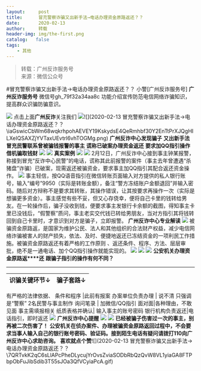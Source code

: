 ```yaml
---
layout:     post
title:      冒充警察诈骗又出新手法→电话办理资金原路返还？？
date:       2020-02-13
author:     转载
header-img: img/the-first.png
catalog:   false
tags:
    - 其他
---
```


<blockquote><p>转载：广州反诈服务号<br>
来源：微信公众号</p></blockquote>

#冒充警察诈骗又出新手法→电话办理资金原路返还？？
小警[广州反诈服务号]
**广州反诈服务号**
微信号gh_79f32a34aa8c
功能介绍宣传防范电信网络诈骗知识，提高群众识骗防骗意识。

![]({{site.baseurl}}/postimg/Ljib4So7yuWgdsiawsibl2cqTm0PmXstpmMxMicIDIxQ2FMWwdj8BPCO5nMyWYdZZANdGStH09PtSBPXmjTdibMCbgQ.gif)
点击上面**广州反诈**关注我们
![]({{site.baseurl}}/postimg/Ljib4So7yuWgdsiawsibl2cqTm0PmXstpmMxMicIDIxQ2FMWwdj8BPCO5nMyWYdZZANdGStH09PtSBPXmjTdibMCbgQ.gif)![](2020-02-13
冒充警察诈骗又出新手法→电话办理资金原路返还？？\\iaGswicCbWm68wqkrhpohAEVEY19KskydsE4QeRmhbf30Y2EnTtPrXJQgHILXeIQSAXZjYVTaxUEvtrl6vhTOGMg.png)
**广州反诈中心发现骗子**
**又出新手法**
**冒充民警联系曾被骗钱报警的事主**
**谎称已破案办理资金返还**
**要求加QQ指引操作借机骗取钱财**
![]({{site.baseurl}}/postimg/iaGswicCbWm68wqkrhpohAEVEY19KskydsM4UUdcEurn0NjSTShWBAnxUT0M0rQibbM7Wic2osXAIKXDsVsicbBh6dg.png)
![]({{site.baseurl}}/postimg/Ljib4So7yuWgicAdO5GrJicMibDjcpjuIZzGQtwDtMohhUezOUMvHbYXEyLXdMgy4yyOb60oYmZLOjb2j3DZ3xvEOA.gif)
**真实案例**
![]({{site.baseurl}}/postimg/Ljib4So7yuWgicAdO5GrJicMibDjcpjuIZzGZB2lu9NMSrM5Zia0dia7nPkqQAuITSLKJurGeHjxLic5JEhUOmClf04mw.gif)
![]({{site.baseurl}}/postimg/Ljib4So7yuWgOcCEK2aEwsKqHibJ8BudhwZGDDR056SjcAgfpsfHGsg6AaQkhxnibBFicTxKtvU1bPa6QtJwRicJjow.png)
2月12日，广州反诈中心接到事主钟某报警，称接到冒充“反诈中心民警”的电话，谎称其此前报警的案件（事主去年曾遭遇“杀猪盘”诈骗）已破案，现需返还被骗资金，要求事主加QQ指引其配合返还资金操作。
![]({{site.baseurl}}/postimg/U80CvqU0rQr2epsicaUrpSyZ9scvLl4UcRZIe4ygx4WICMsOBiak4oLfx4gaJlWnVibyAtvDGF6wWoT1mclweqzaA.gif)
事主轻信，按QQ语音指引在微信转账页面输入对方提供的私人银行账号，输入“编号”9950（实际是转账金额），备注“警方冻结账户金额退回”并输入密码。随后对方辩称不是要求其转账，其操作错误，让其按要求再操作一次（实际是想骗更多资金）。事主感觉有些不妥，但又心存侥幸，便将自己卡里的钱转给男友。在一轮操作后，骗子没收到钱，便要求事主发银行卡余额的截图，得知事主卡里已没钱后，“假警察”质问，事主老实交代钱已转给男朋友，当对方指引其将钱转回到自己卡里时，才意识到对方是骗子，立即报警。
**广州反诈中心专业解读**
![]({{site.baseurl}}/postimg/Ljib4So7yuWgJkQNTOMO09uGlfrGLdnGjyVDDwDW1ia7Q1sX5fCbxGxdZGr2tMD5yGfrlaJ6W1RGKyUeX1ERkeww.gif)
被骗资金原路返，是国家为维护公民、法人和其他组织的合法财产权益，减少电信网络诈骗被害人的财产损失，依法、及时、便捷地返还已冻结资金的一项利民工作措施。被骗资金原路返还有着严格的工作原则
、返还条件、程序、方法、层层审批，绝不是一通电话、加个QQ指引操作就能实现的。
![]({{site.baseurl}}/postimg/Ljib4So7yuWjOmcia9UnXoagRayRyY7kpbDxzxf30icfvFVLRFHWPJgzcXN8U2ToJ2Kzgkbw8XoEibDzDbURL04EJg.png)
![]({{site.baseurl}}/postimg/U80CvqU0rQr2epsicaUrpSyZ9scvLl4UcsZMEzicKPicSxUbiaCdAibxTibdM5kOLpgpJBWI9bae1EDGUqSsY9AnGa1A.gif)
![]({{site.baseurl}}/postimg/Ljib4So7yuWgegCWibHpTO9zltHia54SWUiaQLJhnnclURFkB8MdTj9ZeblQBOYKOVhP13rZCEx9iccZeXuMkrKYF6Q.gif)
**公安机关办理资金原路返****还**
**跟骗子指引的操作有何不同？**
****
识骗关键环节↓|骗子套路↓
---|---
有严格的法律依据、
条件和程序
|此前有报案
办案单位负责办理
|
说不清
只强调是“警察”
2名民警与事主制作
询问笔录
|
加微信/QQ指引
面对面|各种理由，不敢见面
事主需填报相关
纸质表格并确认|
输入事主的账号密码
银行机构负责返还|电话指引，即时返还
![]({{site.baseurl}}/postimg/Ljib4So7yuWgicAdO5GrJicMibDjcpjuIZzGQtwDtMohhUezOUMvHbYXEyLXdMgy4yyOb60oYmZLOjb2j3DZ3xvEOA.gif)
**广州反诈中心提醒**
![]({{site.baseurl}}/postimg/Ljib4So7yuWgicAdO5GrJicMibDjcpjuIZzGZB2lu9NMSrM5Zia0dia7nPkqQAuITSLKJurGeHjxLic5JEhUOmClf04mw.gif)
![]({{site.baseurl}}/postimg/Ljib4So7yuWgOcCEK2aEwsKqHibJ8BudhwZGDDR056SjcAgfpsfHGsg6AaQkhxnibBFicTxKtvU1bPa6QtJwRicJjow.png)
**已经被骗子伤害过一次的事主，别再被二次伤害了！**
**公安机关在侦办案件、办理被骗资金原路返回过程中，不会要求当事人输入自己的银行账号密码、验证码。接到陌生电话有疑问请拨打110向广州反诈中心求助咨询。**
**喜欢就点个赞**![](2020-02-13
冒充警察诈骗又出新手法→电话办理资金原路返还？？\\7QRTvkK2qC6sLlAPcPheDLycujYrOvsZviaSODbRbQzQvW8VL1yiaGA8FTPbpObFuJibSdib3T55sJOa3QfVCyiaPcA.gif)
